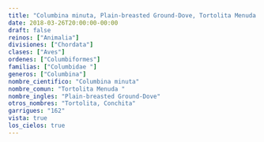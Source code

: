 ```yaml
---
title: "Columbina minuta, Plain-breasted Ground-Dove, Tortolita Menuda "
date: 2018-03-26T20:00:00-00:00
draft: false
reinos: ["Animalia"]
divisiones: ["Chordata"]
clases: ["Aves"]
ordenes: ["Columbiformes"]
familias: ["Columbidae "]
generos: ["Columbina"]
nombre_cientifico: "Columbina minuta"
nombre_comun: "Tortolita Menuda "
nombre_ingles: "Plain-breasted Ground-Dove"
otros_nombres: "Tortolita, Conchita"
garrigues: "162"
vista: true
los_cielos: true
---
```

